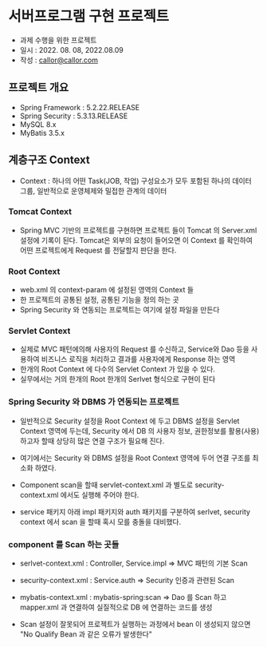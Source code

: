 # 서버프로그램 구현 프로젝트
* 과제 수행을 위한 프로젝트
* 일시 : 2022. 08. 08, 2022.08.09
* 작성 : callor@callor.com

## 프로젝트 개요
* Spring Framework : 5.2.22.RELEASE
* Spring Security : 5.3.13.RELEASE
* MySQL 8.x
* MyBatis 3.5.x


## 계층구조 Context
* Context : 하나의 어떤 Task(JOB, 작업) 구성요소가  모두 포함된 하나의 데이터 그룹, 일반적으로 운영체제와 밀접한 관계의 데이터

### Tomcat Context
* Spring MVC 기반의 프로젝트를 구현하면 프로젝트 들이 Tomcat 의 Server.xml 설정에 기록이 된다. Tomcat은 외부의 요청이 들어오면 이 Context 를 확인하여 어떤 프로젝트에게 Request 를 전달할지 판단을 한다.

### Root Context
* web.xml 의 context-param 에 설정된 영역의 Context 들
* 한 프로젝트의 공통된 설정, 공통된 기능을 정의 하는 곳
* Spring Security 와 연동되는 프로젝트는 여기에 설정 파일을 만든다

### Servlet Context
* 실제로 MVC 패턴에의해 사용자의 Request 를 수신하고, Service와 Dao 등을 사용하여 비즈니스 로직을 처리하고 결과를 사용자에게 Response 하는 영역
* 한개의 Root Context 에 다수의 Servlet Context 가 있을 수 있다.
* 실무에서는 거의 한개의 Root 한개의 Serlvet 형식으로 구현이 된다

### Spring Security 와 DBMS 가 연동되는 프로젝트

* 일반적으로 Security 설정을 Root Context 에 두고 DBMS 설정을 Servlet Context 영역에 두는데, Security 에서 DB 의 사용자 정보, 권한정보를 활용(사용)하고자 할때 상당히 많은 연결 구조가 필요해 진다.

* 여기에서는 Security 와 DBMS 설정을 Root Context 영역에 두어 연결 구조를 최소화 하였다.

* Component scan을 할때 servlet-context.xml 과 별도로 security-context.xml 에서도 실행해 주어야 한다.

* service 패키지 아래 impl 패키지와 auth 패키지를 구분하여 serlvet, security context 에서 scan 을 할때 혹시 모를 충돌을 대비했다.


### component 를 Scan 하는 곳들
* serlvet-context.xml : Controller, Service.impl => MVC 패턴의 기본 Scan
* security-context.xml : Service.auth => Security 인증과 관련된 Scan
* mybatis-context.xml : mybatis-spring:scan => Dao 를 Scan 하고 mapper.xml 과 연결하여 실질적으로 DB 에 연결하는 코드를 생성

* Scan 설정이 잘못되어 프로젝트가 실행하는 과정에서 bean 이 생성되지 않으면 "No Qualify Bean 과 같은 오류가 발생한다"